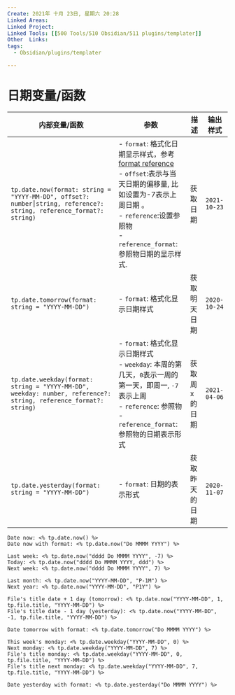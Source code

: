 ```yaml
---
Create: 2021年 十月 23日, 星期六 20:28
Linked Areas: 
Linked Project:
Linked Tools: [[500 Tools/510 Obsidian/511 plugins/templater]]
Other  Links: 
tags: 
  - Obsidian/plugins/templater

---
```

# 日期变量/函数

| 内部变量/函数                                                | 参数                                                         | 描述           | 输出样式     |
| ------------------------------------------------------------ | ------------------------------------------------------------ | -------------- | ------------ |
| `tp.date.now(format: string = "YYYY-MM-DD", offset?: number⎮string, reference?: string, reference_format?: string)` | - `format`: 格式化日期显示样式，参考 [format reference](https://momentjs.com/docs/#/displaying/format/) <br>- `offset`:表示与当天日期的偏移量, 比如设置为-7表示上周日期 。<br>- `reference`:设置参照物<br> - `reference_format`:参照物日期的显示样式. | 获取日期       | `2021-10-23` |
| `tp.date.tomorrow(format: string = "YYYY-MM-DD")`            | - `format`: 格式化显示日期样式                               | 获取明天日期   | `2020-10-24` |
| `tp.date.weekday(format: string = "YYYY-MM-DD", weekday: number, reference?: string, reference_format?: string)` | - `format`: 格式化显示日期样式<br> - `weekday`: 本周的第几天，`0`表示一周的第一天，即周一, `-7` 表示上周<br> - `reference`: 参照物<br> - `reference_format`: 参照物的日期表示形式 | 获取周x的日期  | `2021-04-06` |
| `tp.date.yesterday(format: string = "YYYY-MM-DD")`           | - `format`: 日期的表示形式                                   | 获取昨天的日期 | `2020-11-07` |







```
Date now: <% tp.date.now() %>
Date now with format: <% tp.date.now("Do MMMM YYYY") %>

Last week: <% tp.date.now("dddd Do MMMM YYYY", -7) %>
Today: <% tp.date.now("dddd Do MMMM YYYY, ddd") %>
Next week: <% tp.date.now("dddd Do MMMM YYYY", 7) %>

Last month: <% tp.date.now("YYYY-MM-DD", "P-1M") %>
Next year: <% tp.date.now("YYYY-MM-DD", "P1Y") %>

File's title date + 1 day (tomorrow): <% tp.date.now("YYYY-MM-DD", 1, tp.file.title, "YYYY-MM-DD") %>
File's title date - 1 day (yesterday): <% tp.date.now("YYYY-MM-DD", -1, tp.file.title, "YYYY-MM-DD") %>

Date tomorrow with format: <% tp.date.tomorrow("Do MMMM YYYY") %>    

This week's monday: <% tp.date.weekday("YYYY-MM-DD", 0) %>
Next monday: <% tp.date.weekday("YYYY-MM-DD", 7) %>
File's title monday: <% tp.date.weekday("YYYY-MM-DD", 0, tp.file.title, "YYYY-MM-DD") %>
File's title next monday: <% tp.date.weekday("YYYY-MM-DD", 7, tp.file.title, "YYYY-MM-DD") %>

Date yesterday with format: <% tp.date.yesterday("Do MMMM YYYY") %>
```



